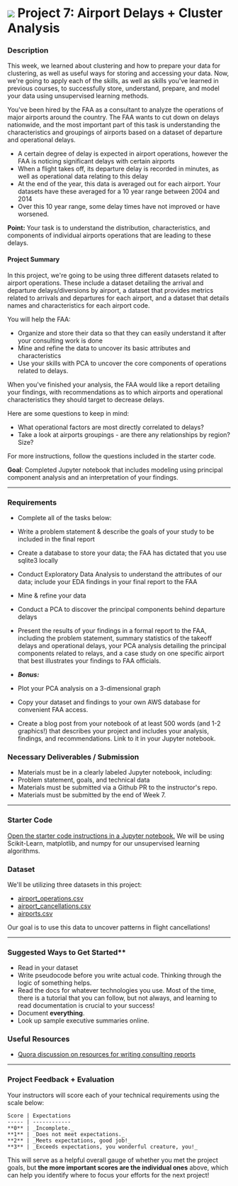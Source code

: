 # ![](https://ga-dash.s3.amazonaws.com/production/assets/logo-9f88ae6c9c3871690e33280fcf557f33.png) Project 7: Airport Delays + Cluster Analysis

### Description

This week, we learned about clustering and how to prepare your data for clustering, as well as useful ways for storing and accessing your data. Now, we're going to apply each of the skills, as well as skills you've learned in previous courses, to successfully store, understand, prepare, and model your data using unsupervised learning methods.

You've been hired by the FAA as a consultant to analyze the operations of major airports around the country. The FAA wants to cut down on delays nationwide, and the most important part of this task is understanding the characteristics and groupings of airports based on a dataset of departure and operational delays.

- A certain degree of delay is expected in airport operations, however the FAA is noticing significant delays with certain airports
- When a flight takes off, its departure delay is recorded in minutes, as well as operational data relating to this delay
- At the end of the year, this data is averaged out for each airport. Your datasets have these averaged for a 10 year range between 2004 and 2014
- Over this 10 year range, some delay times have not improved or have worsened.

**Point:** Your task is to understand the distribution, characteristics, and components of individual airports operations that are leading to these delays.

#### Project Summary

In this project, we're going to be using three different datasets related to airport operations. These include a dataset detailing the arrival and departure delays/diversions by airport, a dataset that provides metrics related to arrivals and departures for each airport, and a dataset that details names and characteristics for each airport code.

You will help the FAA:

- Organize and store their data so that they can easily understand it after your consulting work is done
- Mine and refine the data to uncover its basic attributes and characteristics
- Use your skills with PCA to uncover the core components of operations related to delays.

When you've finished your analysis, the FAA would like a report detailing your findings, with recommendations as to which airports and operational characteristics they should target to decrease delays.

Here are some questions to keep in mind:

- What operational factors are most directly correlated to delays?
- Take a look at airports groupings - are there any relationships by region? Size?

For more instructions, follow the questions included in the starter code.

**Goal**: Completed Jupyter notebook that includes modeling using principal component analysis and an interpretation of your findings.

---

### Requirements

- Complete all of the tasks below:
 - Write a problem statement & describe the goals of your study to be included in the final report
 - Create a database to store your data; the FAA has dictated that you use sqlite3 locally
 - Conduct Exploratory Data Analysis to understand the attributes of our data; include your EDA findings in your final report to the FAA
 - Mine & refine your data
 - Conduct a PCA to discover the principal components behind departure delays
 - Present the results of your findings in a formal report to the FAA, including the problem statement, summary statistics of the takeoff delays and operational delays, your PCA analysis detailing the principal components related to relays, and a case study on one specific airport that best illustrates your findings to FAA officials.


- ***Bonus:***
 - Plot your PCA analysis on a 3-dimensional graph
 - Copy your dataset and findings to your own AWS database for convenient FAA access.
 - Create a blog post from your notebook of at least 500 words (and 1-2 graphics!) that describes your project and includes your analysis, findings, and recommendations. Link to it in your Jupyter notebook.


### Necessary Deliverables / Submission

- Materials must be in a clearly labeled Jupyter notebook, including:
- Problem statement, goals, and technical data
- Materials must be submitted via a Github PR to the instructor's repo.
- Materials must be submitted by the end of Week 7.

---

### Starter Code

[Open the starter code instructions in a Jupyter notebook.](./starter-code/) We will be using Scikit-Learn, matplotlib, and numpy for our unsupervised learning algorithms.

### Dataset

We'll be utilizing three datasets in this project:

- [airport_operations.csv](./assets/Airport_operations.csv)
- [airport_cancellations.csv](./assets/airport_cancellations.csv)
- [airports.csv](./assets/airports.csv)

Our goal is to use this data to uncover patterns in flight cancellations!

---

### Suggested Ways to Get Started**

- Read in your dataset
- Write pseudocode before you write actual code. Thinking through the logic of something helps.
- Read the docs for whatever technologies you use. Most of the time, there is a tutorial that you can follow, but not always, and learning to read documentation is crucial to your success!
- Document **everything**.
- Look up sample executive summaries online.

### Useful Resources

- [Quora discussion on resources for writing consulting reports](https://www.quora.com/Are-there-any-management-consulting-report-templates-available)

---

### Project Feedback + Evaluation

Your instructors will score each of your technical requirements using the scale below:

    Score | Expectations
    ----- | ------------
    **0** | _Incomplete._
    **1** | _Does not meet expectations._
    **2** | _Meets expectations, good job!_
    **3** | _Exceeds expectations, you wonderful creature, you!_

 This will serve as a helpful overall gauge of whether you met the project goals, but __the more important scores are the individual ones__ above, which can help you identify where to focus your efforts for the next project!
